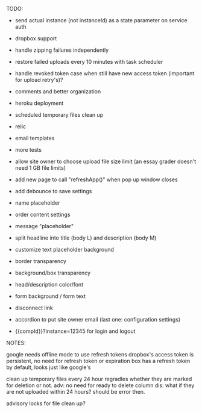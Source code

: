 TODO:

- send actual instance (not instanceId) as a state parameter on service auth
- dropbox support
- handle zipping failures independently
- restore failed uploads every 10 minutes with task scheduler
- handle revoked token case when still have new access token (important for upload retry's)?
- comments and better organization
- heroku deployment
- scheduled temporary files clean up
- relic
- email templates
- more tests

- allow site owner to choose upload file size limit (an essay grader doesn't need 1 GB file limits)
- add new page to call "refreshApp()" when pop up window closes
- add debounce to save settings
- name placeholder
- order content settings 
- message "placeholder"
- split headline into title (body L) and description (body M)
- customize text placeholder background
- border transparency
- background/box transparency
- head/description color/font
- form background / form text
- disconnect link
- accordion to put site owner email (last one: configuration settings)
- {{compId}}?instance=12345 for login and logout

NOTES:

google needs offline mode to use refresh tokens
dropbox's access token is persistent, no need for refresh token or expiration
box has a refresh token by default, looks just like google's

clean up temporary files every 24 hour regradles whether they are marked for deletion or not.
adv:
    no need for ready to delete column
dis:
    what if they are not uploaded within 24 hours?
        should be error then.
        
advisory locks for file clean up?
